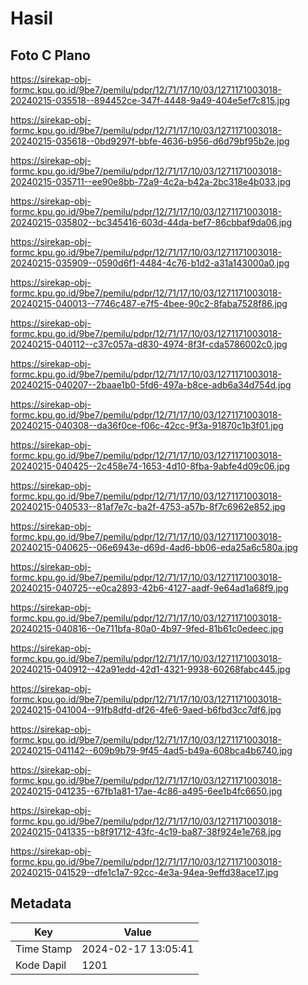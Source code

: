 # Hasil

## Foto C Plano

https://sirekap-obj-formc.kpu.go.id/9be7/pemilu/pdpr/12/71/17/10/03/1271171003018-20240215-035518--894452ce-347f-4448-9a49-404e5ef7c815.jpg

https://sirekap-obj-formc.kpu.go.id/9be7/pemilu/pdpr/12/71/17/10/03/1271171003018-20240215-035618--0bd9297f-bbfe-4636-b956-d6d79bf95b2e.jpg

https://sirekap-obj-formc.kpu.go.id/9be7/pemilu/pdpr/12/71/17/10/03/1271171003018-20240215-035711--ee90e8bb-72a9-4c2a-b42a-2bc318e4b033.jpg

https://sirekap-obj-formc.kpu.go.id/9be7/pemilu/pdpr/12/71/17/10/03/1271171003018-20240215-035802--bc345416-603d-44da-bef7-86cbbaf9da06.jpg

https://sirekap-obj-formc.kpu.go.id/9be7/pemilu/pdpr/12/71/17/10/03/1271171003018-20240215-035909--0590d6f1-4484-4c76-b1d2-a31a143000a0.jpg

https://sirekap-obj-formc.kpu.go.id/9be7/pemilu/pdpr/12/71/17/10/03/1271171003018-20240215-040013--7746c487-e7f5-4bee-90c2-8faba7528f86.jpg

https://sirekap-obj-formc.kpu.go.id/9be7/pemilu/pdpr/12/71/17/10/03/1271171003018-20240215-040112--c37c057a-d830-4974-8f3f-cda5786002c0.jpg

https://sirekap-obj-formc.kpu.go.id/9be7/pemilu/pdpr/12/71/17/10/03/1271171003018-20240215-040207--2baae1b0-5fd6-497a-b8ce-adb6a34d754d.jpg

https://sirekap-obj-formc.kpu.go.id/9be7/pemilu/pdpr/12/71/17/10/03/1271171003018-20240215-040308--da36f0ce-f06c-42cc-9f3a-91870c1b3f01.jpg

https://sirekap-obj-formc.kpu.go.id/9be7/pemilu/pdpr/12/71/17/10/03/1271171003018-20240215-040425--2c458e74-1653-4d10-8fba-9abfe4d09c06.jpg

https://sirekap-obj-formc.kpu.go.id/9be7/pemilu/pdpr/12/71/17/10/03/1271171003018-20240215-040533--81af7e7c-ba2f-4753-a57b-8f7c6962e852.jpg

https://sirekap-obj-formc.kpu.go.id/9be7/pemilu/pdpr/12/71/17/10/03/1271171003018-20240215-040625--06e6943e-d69d-4ad6-bb06-eda25a6c580a.jpg

https://sirekap-obj-formc.kpu.go.id/9be7/pemilu/pdpr/12/71/17/10/03/1271171003018-20240215-040725--e0ca2893-42b6-4127-aadf-9e64ad1a68f9.jpg

https://sirekap-obj-formc.kpu.go.id/9be7/pemilu/pdpr/12/71/17/10/03/1271171003018-20240215-040816--0e711bfa-80a0-4b97-9fed-81b61c0edeec.jpg

https://sirekap-obj-formc.kpu.go.id/9be7/pemilu/pdpr/12/71/17/10/03/1271171003018-20240215-040912--42a91edd-42d1-4321-9938-60268fabc445.jpg

https://sirekap-obj-formc.kpu.go.id/9be7/pemilu/pdpr/12/71/17/10/03/1271171003018-20240215-041004--91fb8dfd-df26-4fe6-9aed-b6fbd3cc7df6.jpg

https://sirekap-obj-formc.kpu.go.id/9be7/pemilu/pdpr/12/71/17/10/03/1271171003018-20240215-041142--609b9b79-9f45-4ad5-b49a-608bca4b6740.jpg

https://sirekap-obj-formc.kpu.go.id/9be7/pemilu/pdpr/12/71/17/10/03/1271171003018-20240215-041235--67fb1a81-17ae-4c86-a495-6ee1b4fc6650.jpg

https://sirekap-obj-formc.kpu.go.id/9be7/pemilu/pdpr/12/71/17/10/03/1271171003018-20240215-041335--b8f91712-43fc-4c19-ba87-38f924e1e768.jpg

https://sirekap-obj-formc.kpu.go.id/9be7/pemilu/pdpr/12/71/17/10/03/1271171003018-20240215-041529--dfe1c1a7-92cc-4e3a-94ea-9effd38ace17.jpg


## Metadata

| Key        | Value               |
| ---------- | ------------------- |
| Time Stamp | 2024-02-17 13:05:41 |
| Kode Dapil | 1201                |



